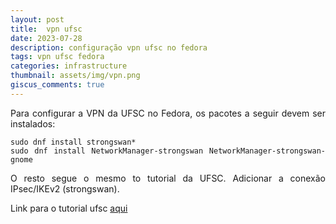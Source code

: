 ```yaml
---
layout: post
title:  vpn ufsc
date: 2023-07-28
description: configuração vpn ufsc no fedora
tags: vpn ufsc fedora
categories: infrastructure
thumbnail: assets/img/vpn.png
giscus_comments: true
---
```


<style>body {text-align: justify}</style>

Para configurar a VPN da UFSC no Fedora, os pacotes a seguir devem ser instalados:

    sudo dnf install strongswan*
    sudo dnf install NetworkManager-strongswan NetworkManager-strongswan-gnome

O resto segue o mesmo to tutorial da UFSC. Adicionar a conexão IPsec/IKEv2 (strongswan).

Link para o tutorial ufsc [aqui](https://servicosti.sistemas.ufsc.br/publico/detalhes.xhtml?servico=112)

